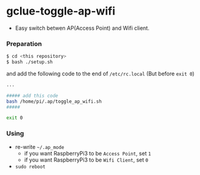 # gclue-toggle-ap-wifi

- Easy switch betwen AP(Access Point) and Wifi client.

### Preparation
``` bash
$ cd <this repository>
$ bash ./setup.sh
```

and add the following code to the end of `/etc/rc.local` (But before `exit 0`)

``` bash
...

##### add this code
bash /home/pi/.ap/toggle_ap_wifi.sh
#####

exit 0
```

### Using
- re-write `~/.ap_mode`
  - if you want RaspberryPi3 to be `Access Point`, set `1`
  - if you want RaspberryPi3 to be `Wifi Client`, set `0`
- `sudo reboot`


